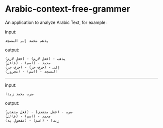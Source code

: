 # Arabic-context-free-grammer
 
An application to analyze Arabic Text, for example:

input:
```
يذهب محمد إلى المسجد
```

output:
```
يذهب - (فعل لازم) - (فعل لازم)
محمد - (اسم) - (فاعل)
إلى - (حرف جر) - (حرف جر)
المسجد - (اسم) - (مجرور)

```

---

input:
```
ضرب محمد زيدا
```

output:
```
ضرب - (فعل متعدي) - (فعل متعدي)
محمد - (اسم) - (فاعل)
زيدا - (اسم) - (مفعول به)

```
